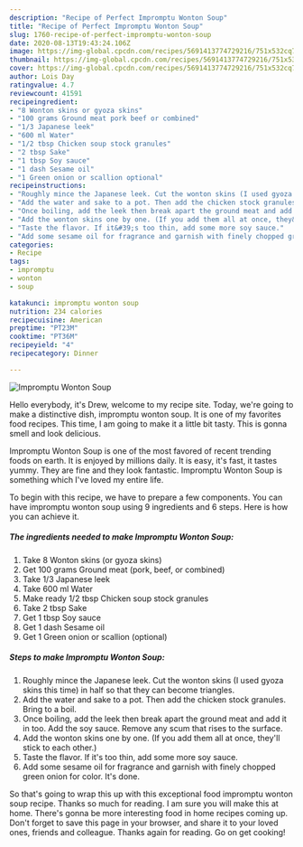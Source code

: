 ```yaml
---
description: "Recipe of Perfect Impromptu Wonton Soup"
title: "Recipe of Perfect Impromptu Wonton Soup"
slug: 1760-recipe-of-perfect-impromptu-wonton-soup
date: 2020-08-13T19:43:24.106Z
image: https://img-global.cpcdn.com/recipes/5691413774729216/751x532cq70/impromptu-wonton-soup-recipe-main-photo.jpg
thumbnail: https://img-global.cpcdn.com/recipes/5691413774729216/751x532cq70/impromptu-wonton-soup-recipe-main-photo.jpg
cover: https://img-global.cpcdn.com/recipes/5691413774729216/751x532cq70/impromptu-wonton-soup-recipe-main-photo.jpg
author: Lois Day
ratingvalue: 4.7
reviewcount: 41591
recipeingredient:
- "8 Wonton skins or gyoza skins"
- "100 grams Ground meat pork beef or combined"
- "1/3 Japanese leek"
- "600 ml Water"
- "1/2 tbsp Chicken soup stock granules"
- "2 tbsp Sake"
- "1 tbsp Soy sauce"
- "1 dash Sesame oil"
- "1 Green onion or scallion optional"
recipeinstructions:
- "Roughly mince the Japanese leek. Cut the wonton skins (I used gyoza skins this time) in half so that they can become triangles."
- "Add the water and sake to a pot. Then add the chicken stock granules. Bring to a boil."
- "Once boiling, add the leek then break apart the ground meat and add it in too. Add the soy sauce. Remove any scum that rises to the surface."
- "Add the wonton skins one by one. (If you add them all at once, they&#39;ll stick to each other.)"
- "Taste the flavor. If it&#39;s too thin, add some more soy sauce."
- "Add some sesame oil for fragrance and garnish with finely chopped green onion for color. It&#39;s done."
categories:
- Recipe
tags:
- impromptu
- wonton
- soup

katakunci: impromptu wonton soup 
nutrition: 234 calories
recipecuisine: American
preptime: "PT23M"
cooktime: "PT36M"
recipeyield: "4"
recipecategory: Dinner

---
```



![Impromptu Wonton Soup](https://img-global.cpcdn.com/recipes/5691413774729216/751x532cq70/impromptu-wonton-soup-recipe-main-photo.jpg)

Hello everybody, it's Drew, welcome to my recipe site. Today, we're going to make a distinctive dish, impromptu wonton soup. It is one of my favorites food recipes. This time, I am going to make it a little bit tasty. This is gonna smell and look delicious.

Impromptu Wonton Soup is one of the most favored of recent trending foods on earth. It is enjoyed by millions daily. It is easy, it's fast, it tastes yummy. They are fine and they look fantastic. Impromptu Wonton Soup is something which I've loved my entire life.




To begin with this recipe, we have to prepare a few components. You can have impromptu wonton soup using 9 ingredients and 6 steps. Here is how you can achieve it.

<!--inarticleads1-->

##### The ingredients needed to make Impromptu Wonton Soup:

1. Take 8 Wonton skins (or gyoza skins)
1. Get 100 grams Ground meat (pork, beef, or combined)
1. Take 1/3 Japanese leek
1. Take 600 ml Water
1. Make ready 1/2 tbsp Chicken soup stock granules
1. Take 2 tbsp Sake
1. Get 1 tbsp Soy sauce
1. Get 1 dash Sesame oil
1. Get 1 Green onion or scallion (optional)




<!--inarticleads2-->

##### Steps to make Impromptu Wonton Soup:

1. Roughly mince the Japanese leek. Cut the wonton skins (I used gyoza skins this time) in half so that they can become triangles.
1. Add the water and sake to a pot. Then add the chicken stock granules. Bring to a boil.
1. Once boiling, add the leek then break apart the ground meat and add it in too. Add the soy sauce. Remove any scum that rises to the surface.
1. Add the wonton skins one by one. (If you add them all at once, they&#39;ll stick to each other.)
1. Taste the flavor. If it&#39;s too thin, add some more soy sauce.
1. Add some sesame oil for fragrance and garnish with finely chopped green onion for color. It&#39;s done.




So that's going to wrap this up with this exceptional food impromptu wonton soup recipe. Thanks so much for reading. I am sure you will make this at home. There's gonna be more interesting food in home recipes coming up. Don't forget to save this page in your browser, and share it to your loved ones, friends and colleague. Thanks again for reading. Go on get cooking!
